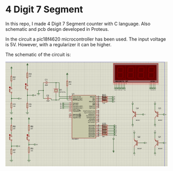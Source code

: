 # 4 Digit 7 Segment
In this repo, I made 4 Digit 7 Segment counter with C language. Also schematic and pcb design developed in Proteus.

In the circuit a pic18f4620 microcontroller has been used. The input voltage is 5V. However, with a regularizer it can be higher.

The schematic of the circuit is:

![Screenshot](schematic.png)
